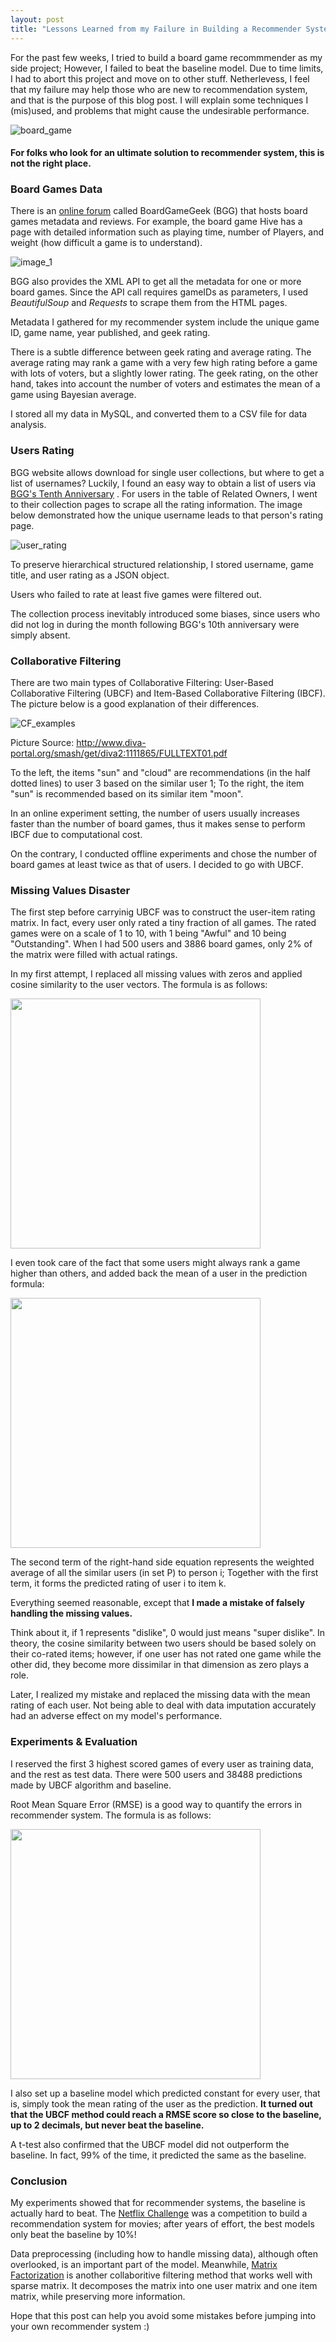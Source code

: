```yaml
---
layout: post
title: "Lessons Learned from my Failure in Building a Recommender System"
---
```

For the past few weeks, I tried to build a board game recommmender as my side project; However, I failed to beat the baseline model. Due to time limits, I had to abort this project and move on to other stuff. Netherlevess, I feel that my failure may help those who are new to recommendation system, and that is the purpose of this blog post. I will explain some techniques I (mis)used, and problems that might cause the undesirable performance. 

![board_game](../images/blog_3/board_game.png)



#### For folks who look for an ultimate solution to recommender system, this is not the right place.



### Board Games Data 

There is an [online forum](<https://boardgamegeek.com/browse/boardgame>) called BoardGameGeek (BGG) that hosts board games metadata and reviews. For example, the board game Hive has a page with detailed information such as playing time, number of Players, and weight (how difficult a game is to understand). 

![image_1](../images/blog_3/hive.jpg)

BGG also provides the XML API to get all the metadata for one or more board games. Since the API call requires gameIDs as parameters, I used *BeautifulSoup* and *Requests* to scrape them from the HTML pages. 

Metadata I gathered for my recommender system include the unique game ID, game name, year published, and geek rating. 

There is a subtle difference between geek rating and average rating. The average rating may rank a game with a very few high rating before a game with lots of voters, but a slightly lower rating. The geek rating, on the other hand, takes into account the number of voters and estimates the mean of a game using Bayesian average. 

I stored all my data in MySQL, and converted them to a CSV file for data analysis. 



### Users Rating 

BGG website allows download for single user collections, but where to get a list of usernames? Luckily, I found an easy way to obtain a list of users via [BGG's Tenth Anniversary](<https://boardgamegeek.com/microbadge/13507>) . For users in the table of Related Owners, I went to their collection pages to scrape all the rating information. The image below demonstrated how the unique username leads to that person's rating page. 

![user_rating](../images/blog_3/user_rating.jpg)

To preserve hierarchical structured relationship, I stored username, game title, and user rating as a JSON object. 

Users who failed to rate at least five games were filtered out. 

The collection process inevitably introduced some biases, since users who did not log in during the month following BGG's 10th anniversary were simply absent. 



### Collaborative Filtering 

There are two main types of Collaborative Filtering: User-Based Collaborative Filtering (UBCF) and Item-Based Collaborative Filtering (IBCF). The picture below is a good explanation of their differences. 

![CF_examples]("../images/blog_3/CF_examples.jpg")

Picture Source: <http://www.diva-portal.org/smash/get/diva2:1111865/FULLTEXT01.pdf>

To the left, the items "sun" and "cloud" are recommendations (in the half dotted lines) to user 3 based on the similar user 1; To the right, the item "sun" is recommended based on its similar item "moon". 

In an online experiment setting, the number of users usually increases faster than the number of board games, thus it makes sense to perform IBCF due to computational cost. 

On the contrary, I conducted offline experiments and chose the number of board games at least twice as that of users. I decided to go with UBCF.



### Missing Values Disaster  

The first step before carryinig UBCF was to construct the user-item rating matrix. In fact, every user only rated a tiny fraction of all games. The rated games were on a scale of 1 to 10, with 1 being "Awful" and 10 being "Outstanding". When I had 500 users and 3886 board games, only 2% of the matrix were filled with actual ratings. 

In my first attempt, I replaced all missing values with zeros and applied cosine similarity to the user vectors. The formula is as follows: 

<img src="../images/blog_3/cosine_sim.jpg" width="400">

I even took care of the fact that some users might always rank a game higher than others, and added back the mean of a user in the prediction formula: 

<img src="../images/blog_3/prediction.jpg" width="400">

The second term of the right-hand side equation represents the weighted average of all the similar users (in set P) to person i; Together with the first term, it forms the predicted rating of user i to item k.   
  
  
Everything seemed reasonable, except that **I made a mistake of falsely handling the missing values.**  


Think about it, if 1 represents "dislike", 0 would just means "super dislike". In theory, the cosine similarity between two users should be based solely on their co-rated items; however, if one user has not rated one game while the other did, they become more dissimilar in that dimension as zero plays a role. 

Later, I realized my mistake and replaced the missing data with the mean rating of each user. Not being able to deal with data imputation accurately had an adverse effect on my model's performance. 



### Experiments & Evaluation 

I reserved the first 3 highest scored games of every user as training data, and the rest as test data. There were 500 users and 38488 predictions made by UBCF algorithm and baseline.

Root Mean Square Error (RMSE) is a good way to quantify the errors in recommender system. The formula is as follows: 

<img src="../images/blog_3/rmse.jpg" width="400">

I also set up a baseline model which predicted constant for every user, that is, simply took the mean rating of the user as the prediction. **It turned out that the UBCF method could reach a RMSE score so close to the baseline, up to 2 decimals, but never beat the baseline.**

A t-test also confirmed that the UBCF model did not outperform the baseline. In fact, 99% of the time, it predicted the same as the baseline.



### Conclusion

My experiments showed that for recommender systems, the baseline is actually hard to beat. The [Netflix Challenge](<https://en.wikipedia.org/wiki/Netflix_Prize>) was a competition to build a recommendation system for movies; after years of effort, the best models only beat the baseline by 10%!

Data preprocessing (including how to handle missing data), although often overlooked, is an important part of the model. Meanwhile, [Matrix Factorization](<https://en.wikipedia.org/wiki/Matrix_factorization_(recommender_systems)>) is another collaboritive filtering method that works well with sparse matrix. It decomposes the matrix into one user matrix and one item matrix, while preserving more information. 

Hope that this post can help you avoid some mistakes before jumping into your own recommender system :)

















